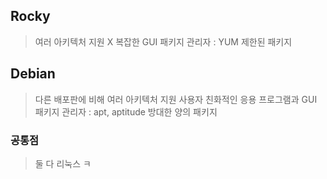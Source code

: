 ## Rocky
> 여러 아키텍처 지원 X
> 복잡한 GUI
> 패키지 관리자 : YUM
> 제한된 패키지

## Debian
> 다른 배포판에 비해 여러 아키텍처 지원
> 사용자 친화적인 응용 프로그램과 GUI
> 패키지 관리자 : apt, aptitude
> 방대한 양의 패키지

### 공통점
> 둘 다 리눅스 ㅋ